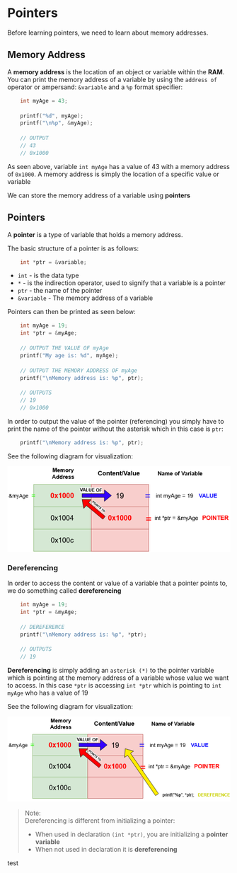 # Pointers
Before learning pointers, we need to learn about memory addresses. 

## Memory Address
A **memory address** is the location of an object or variable within the **RAM**. You can print the memory address of a variable by using the `address of` operator or ampersand: `&variable` and a `%p` format specifier:

```c
    int myAge = 43;
    
    printf("%d", myAge);
    printf("\n%p", &myAge);

    // OUTPUT
    // 43
    // 0x1000
```
As seen above, variable `int myAge` has a value of 43 with a memory address of `0x1000`. A memory address is simply the location of a specific value or variable

We can store the memory address of a variable using **pointers**

## Pointers
A **pointer** is a type of variable that holds a memory address. 

The basic structure of a pointer is as follows:
```c
    int *ptr = &variable;
```
- `int` - is the data type
- `*` - is the indirection operator, used to signify that a variable is a pointer
- `ptr` - the name of the pointer
- `&variable` - The memory address of a variable 

Pointers can then be printed as seen below:
```c
    int myAge = 19;
    int *ptr = &myAge;

    // OUTPUT THE VALUE OF myAge
    printf("My age is: %d", myAge);

    // OUTPUT THE MEMORY ADDRESS OF myAge
    printf("\nMemory address is: %p", ptr);

    // OUTPUTS
    // 19
    // 0x1000
```
In order to output the value of the pointer (referencing) you simply have to print the name of the pointer without the asterisk which in this case is `ptr`:

```c
    printf("\nMemory address is: %p", ptr);
```

See the following diagram for visualization:

![image](/2ndsem/temp/notes/images/pointers.drawio.png)

### Dereferencing
In order to access the content or value of a variable that a pointer points to, we do something called **dereferencing**
```c
    int myAge = 19;
    int *ptr = &myAge;

    // DEREFERENCE
    printf("\nMemory address is: %p", *ptr);

    // OUTPUTS
    // 19
```
**Dereferencing** is simply adding an `asterisk (*)` to the pointer variable which is pointing at the memory address of a variable whose value we want to access. In this case `*ptr` is accessing `int *ptr` which is pointing to `int myAge` who has a value of 19

See the following diagram for visualization:

![image](/2ndsem/temp/notes/images/dereference.drawio.png)

>Note: <br> Dereferencing is different from initializing a pointer:
> - When used in declaration `(int *ptr)`, you are initializing a **pointer variable**
> - When not used in declaration it is **dereferencing**

test